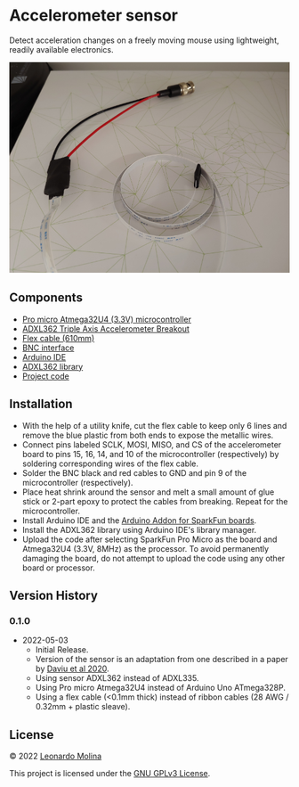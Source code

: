 
# Accelerometer sensor
Detect acceleration changes on a freely moving mouse using lightweight, readily available electronics.

![](accelerometer.png)

## Components
- [Pro micro Atmega32U4 (3.3V) microcontroller][board] 
- [ADXL362 Triple Axis Accelerometer Breakout][sensor]
- [Flex cable (610mm)][cable]
- [BNC interface][BNC]
- [Arduino IDE][IDE]
- [ADXL362 library][library]
- [Project code][code]

## Installation
- With the help of a utility knife, cut the flex cable to keep only 6 lines and remove the blue plastic from both ends to expose the metallic wires.
- Connect pins labeled SCLK, MOSI, MISO, and CS of the accelerometer board to pins 15, 16, 14, and 10 of the microcontroller (respectively) by soldering corresponding wires of the flex cable.
- Solder the BNC black and red cables to GND and pin 9 of the microcontroller (respectively).
- Place heat shrink around the sensor and melt a small amount of glue stick or 2-part epoxy to protect the cables from breaking. Repeat for the microcontroller.
- Install Arduino IDE and the [Arduino Addon for SparkFun boards][guide].
- Install the ADXL362 library using Arduino IDE's library manager.
- Upload the code after selecting SparkFun Pro Micro as the board and Atmega32U4 (3.3V, 8MHz) as the processor. To avoid permanently damaging the board, do not attempt to upload the code using any other board or processor.


## Version History
### 0.1.0
* 2022-05-03
  - Initial Release.
  - Version of the sensor is an adaptation from one described in a paper by [Daviu et al 2020][paper].
  - Using sensor ADXL362 instead of ADXL335.
  - Using Pro micro Atmega32U4 instead of Arduino Uno ATmega328P.
  - Using a flex cable (<0.1mm thick) instead of ribbon cables (28 AWG / 0.32mm + plastic sleave).

## License
© 2022 [Leonardo Molina][Leonardo Molina]

This project is licensed under the [GNU GPLv3 License][LICENSE.md].

[Leonardo Molina]: https://github.com/leomol
[LICENSE.md]: LICENSE.md
[paper]: https://www.nature.com/articles/s41593-020-0591-0
[board]: https://www.sparkfun.com/products/12587
[sensor]: https://www.sparkfun.com/products/11446
[cable]: https://www.digikey.ca/en/products/detail/adafruit-industries-llc/1731/6238161
[BNC]: https://www.digikey.ca/en/products/detail/mueller-electric-co/BU-5100-A-4-0/5801064
[IDE]: https://www.arduino.cc/en/Main/Software
[library]: https://github.com/annem/ADXL362
[guide]: https://learn.sparkfun.com/tutorials/pro-micro--fio-v3-hookup-guide/all
[code]: https://github.com/leomol/accelerometer/tree/master/Accelerometer
